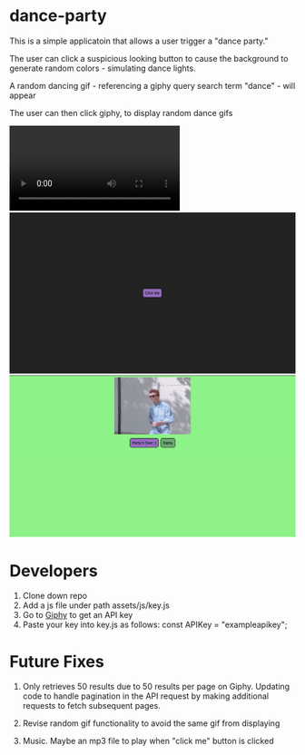 # dance-party

This is a simple applicatoin that allows a user trigger a "dance party."

The user can click a suspicious looking button to cause the background to generate random colors - simulating dance lights.

A random dancing gif - referencing a giphy query search term "dance" - will appear

The user can then click giphy, to display random dance gifs

![image](assets/images/dance-party-video.webm)
![image](assets/images/dance-party-1.png)
![image](assets/images/dance-party-2.png)

# Developers

1. Clone down repo
2. Add a js file under path assets/js/key.js
3. Go to [Giphy](https://developers.giphy.com/) to get an API key
4. Paste your key into key.js as follows:
   const APIKey = "exampleapikey";

# Future Fixes

1. Only retrieves 50 results due to 50 results per page on Giphy. Updating code to handle pagination in the API request by making additional requests to fetch subsequent pages.

2. Revise random gif functionality to avoid the same gif from displaying

3. Music. Maybe an mp3 file to play when "click me" button is clicked
